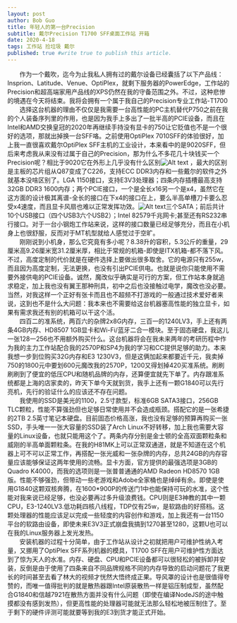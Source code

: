 ```yaml
---
layout: post
author: Bob Guo
title: 年轻人的第一台Precision
subtitle: 戴尔Precision T1700 SFF桌面工作站 开箱
date: 2020-4-18
tags: 工作站 捡垃圾 戴尔
published: true #write true to publish this article.
---
```

&nbsp;&nbsp;&nbsp;&nbsp;&nbsp;&nbsp;&nbsp;作为一个戴吹，迄今为止我私人拥有过的戴尔设备已经囊括了以下产品线：Insprion、Latitude、Venue、OptiPlex，就剩下服务器的PowerEdge，工作站的Precision和超高端家用产品线的XPS仍然在我的守备范围之外。不过，这种悲惨的境遇在今天将结束。我将会拥有一个属于我自己的Precision专业工作站-T1700   
&nbsp;&nbsp;&nbsp;&nbsp;&nbsp;&nbsp;&nbsp;选择这台机器的理由不仅仅是我需要一台高性能的PC主机替代P750之前在我的个人装备序列里的作用，也是因为我手上多出了一批半高的PCIE设备，而且在Intel和AMD交换皇冠的2020年再继续手持没有显卡的750让它贬值也不是一个很好的选项，那就出掉换一台SFF咯。之前使用OptiPlex 7010SFF的体验很好，加上我一直很喜欢戴尔OptiPlex SFF主机的工业设计，本来看中的是9020SFF，但后来考虑我从来没有过属于自己的Precision，那为什么不多花几十块钱买一个Precision呢？相比于9020它在外形上几乎没有什么区别![Alt text](/img/t1700/front.jpg)
，最大的区别是主板的芯片组从Q87变成了C226，支持ECC DDR3内存和一些戴尔的软件之外就基本没啥区别了。LGA 1150接口，支持E3V3处理器；四条内存插槽最高支持32GB DDR3 1600内存；两个PCIE接口，一个是全长x16另一个是x4，虽然它在这方面的设计极其离谱-全长的接口在下x4的接口在上，要么半高单槽刀卡要么忍受x4速度，而且显卡风扇也难以正常发挥功效。![Alt text](/img/t1700/motherboard.jpg)三个SATA；前后共计10个USB接口（四个USB3六个USB2）；Intel 82579千兆网卡;甚至还有RS232串行接口。对于一台小钢炮工作站来说，这样的接口数量已经足够充分，而且在小机身上也很舒服，反而对于MT机型就给人感觉过于空旷。  
&nbsp;&nbsp;&nbsp;&nbsp;&nbsp;&nbsp;&nbsp;刚刚说到小机身，那么它究竟有多小呢？8.38升的容积，5.3公斤的重量，29厘米高9.26厘米宽31.2厘米厚，相比于常规的机箱-即使是ITX机箱-都不落下风。不过，高度定制的代价就是在硬件选择上要做出很多取舍。它的电源只有255w，而且因为高度定制，无法更换，也没有引出PCIE供电。也就是说你只能使用不需要外接供电的PCIE设备。诚然，魔改似乎确实是可行的方案，但工作站本身就追求稳定，加上我也没有翼王那种刑具，初中之后也没接触过电学，魔改也没必要。当然，对我这样一个正好有张卡而且也不超频不打游戏的一般通过技术爱好者来说，这到也不是什么大问题：我本来也不需要给这台机器塞高性能的独立显卡，如果有需求我还有别的机箱可以干这个活。  
&nbsp;&nbsp;&nbsp;&nbsp;&nbsp;&nbsp;&nbsp;四百二的准系统，两百六的杂牌2x8G内存，三百一的1240LV3，手上还有两条4GB内存、HD8507 1GB显卡和Wi-Fi/蓝牙二合一模块。至于固态硬盘，我这儿一张128一256也不用额外购买什么。这台机器将会在我未来两年的考研历程中作为我的主力工作站配合我的2570P和SP4为我的学习和CC提供足够的助力。本来我想一步到位购买32G内存和E3 1230V3，但是这俩加起来都要近千元，我卖掉750的1800元中要划600元魔改我的2570P，1200又得划掉420买准系统。刷刷刷刷到了便宜的低压CPU和随机品牌的内存，还算便宜就先下单了。内存跟准系统都是上海的店家卖的，昨天下单今天就到货，我手上还有一颗G1840可以先行亮机，先行的验证什么的应该还不存在问题。  
&nbsp;&nbsp;&nbsp;&nbsp;&nbsp;&nbsp;&nbsp;我使用的SSD是美光的1100，2.5寸款型，标准6GB SATA3接口，256GB TLC颗粒，性能不算强劲但也足够日常使用并不会造成瓶颈。搭配它的是一张希捷的2TB 2.5英寸笔记本硬盘。目前固态价格高涨，我也没有足够的预算再购买一张SSD，手头唯一一张大容量的SSD装了Arch Linux不好转移，加上我也需要大容量的Linux设备，也就只能用这个了。两条内存分别是金士顿的全高双面颗粒条和威刚的半高单面颗粒条。在我的H81MK上可以正常双通道，就是不知道在这个机器上可不可以正常工作，再搭配一张光威和一张杂牌的内存，总共24GB的内存容量应该能够保证这两年使用的流畅。显卡方面，官方提供的最强选项是3GB的Quadro K4000，而我的选项则是一张普普通通的AMD Radeon HD8570 1GB版。性能不够强劲，但带动一些老游戏和Adobe全家桶也是绰绰有余。即使是使用G1840这颗双核奔腾，在1600*900P的传送门1中也能保持可玩的水准，这个性能对我来说已经足够，也没必要再过多升级浪费钱。CPU则是E3神教的其中一颗CPU，E3-1240LV3.低功耗四核八线程，TDP仅有25w，是软路由的好搭档。这颗处理器的性能应该足以完成一些轻度的内容创作和游戏，加上我还有一台1150平台的软路由设备，即使未来E3V3正式崩盘我搞到1270甚至1280，这颗U也可以在我的Linux服务器上发光发热。  
&nbsp;&nbsp;&nbsp;&nbsp;&nbsp;&nbsp;&nbsp;安装机器的过程十分简单，由于工作站从设计之初就把用户可维护性纳入考量，又挪用了OptiPlex SFF系列机器的模具，T1700 SFF在用户可维护性方面达到了惊为天人的水准。内存、硬盘、CPU和PCIE设备都可以很轻松的被拆卸并安装，反倒是由于使用了四条来自不同品牌规格不同的内存导致的启动问题花了我更长的时间甚至去看了林大的视频才恍然大悟终成正果。导风罩的设计也是很值得夸赞的，而唯一值得批判的就是散热器跟Intel原装散热一样是铝压制成型，虽然配合G1840和信越7921在散热方面并没有什么问题（即使在编译NodeJS的途中触摸都没有感到发热），但更高性能的处理器可能就无法那么轻松地被压制住了。至于剩下的硬件评测可能就要等到我的E3到货才能正式开始。  
